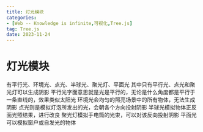 ```yaml
---
title: 灯光模块
categories: 
- [Web -- Knowledge is infinite,可视化,Tree.js]
tag: Tree.js
date: 2023-11-24
---
```

# 灯光模块
有平行光、环境光、点光、半球光、聚光灯、平面光
其中只有平行光、点光和聚光灯可以生成阴影
平行光字面意思就是光是平行的，无论是什么角度都是平行于一条直线的，效果类似太阳光
环境光会均匀的照亮场景中的所有物体，无法生成阴影
点光则是模拟灯泡所发出的光，会朝各个方向投射阴影
半球光模拟物体正反面光照结果，进行改良
聚光灯模拟手电筒的光束，可以对该反向投射阴影
平面光可以模拟窗户或自发光的物体
